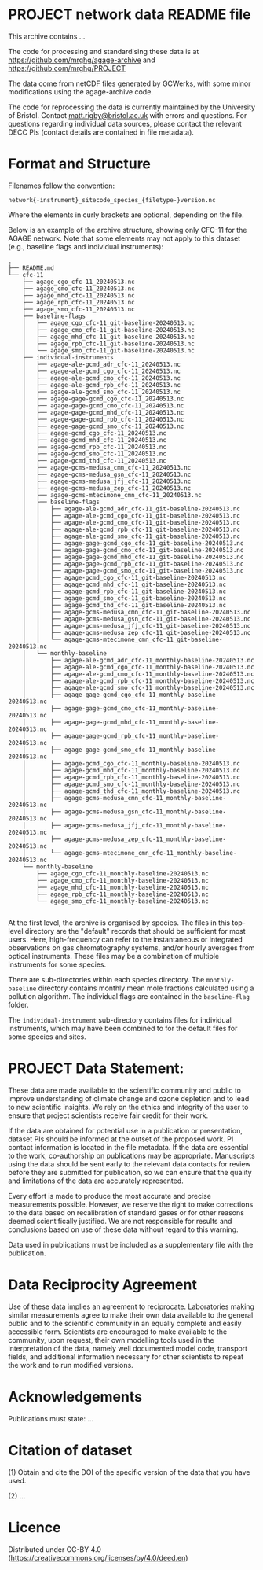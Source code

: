 
#  PROJECT network data README file

This archive contains ...

The code for processing and standardising these data is at https://github.com/mrghg/agage-archive and https://github.com/mrghg/PROJECT 

The data come from netCDF files generated by GCWerks, with some minor modifications using the agage-archive code.

The code for reprocessing the data is currently maintained by the University of Bristol. Contact matt.rigby@bristol.ac.uk with errors and questions. For questions regarding individual data sources, please contact the relevant DECC PIs (contact details are contained in file metadata).

# Format and Structure

Filenames follow the convention:

```network{-instrument}_sitecode_species_{filetype-}version.nc```

Where the elements in curly brackets are optional, depending on the file.

Below is an example of the archive structure, showing only CFC-11 for the AGAGE network. Note that some elements may not apply to this dataset (e.g., baseline flags and individual instruments):

```
.
├── README.md
└── cfc-11
    ├── agage_cgo_cfc-11_20240513.nc
    ├── agage_cmo_cfc-11_20240513.nc
    ├── agage_mhd_cfc-11_20240513.nc
    ├── agage_rpb_cfc-11_20240513.nc
    ├── agage_smo_cfc-11_20240513.nc
    ├── baseline-flags
    │   ├── agage_cgo_cfc-11_git-baseline-20240513.nc
    │   ├── agage_cmo_cfc-11_git-baseline-20240513.nc
    │   ├── agage_mhd_cfc-11_git-baseline-20240513.nc
    │   ├── agage_rpb_cfc-11_git-baseline-20240513.nc
    │   └── agage_smo_cfc-11_git-baseline-20240513.nc
    ├── individual-instruments
    │   ├── agage-ale-gcmd_adr_cfc-11_20240513.nc
    │   ├── agage-ale-gcmd_cgo_cfc-11_20240513.nc
    │   ├── agage-ale-gcmd_cmo_cfc-11_20240513.nc
    │   ├── agage-ale-gcmd_rpb_cfc-11_20240513.nc
    │   ├── agage-ale-gcmd_smo_cfc-11_20240513.nc
    │   ├── agage-gage-gcmd_cgo_cfc-11_20240513.nc
    │   ├── agage-gage-gcmd_cmo_cfc-11_20240513.nc
    │   ├── agage-gage-gcmd_mhd_cfc-11_20240513.nc
    │   ├── agage-gage-gcmd_rpb_cfc-11_20240513.nc
    │   ├── agage-gage-gcmd_smo_cfc-11_20240513.nc
    │   ├── agage-gcmd_cgo_cfc-11_20240513.nc
    │   ├── agage-gcmd_mhd_cfc-11_20240513.nc
    │   ├── agage-gcmd_rpb_cfc-11_20240513.nc
    │   ├── agage-gcmd_smo_cfc-11_20240513.nc
    │   ├── agage-gcmd_thd_cfc-11_20240513.nc
    │   ├── agage-gcms-medusa_cmn_cfc-11_20240513.nc
    │   ├── agage-gcms-medusa_gsn_cfc-11_20240513.nc
    │   ├── agage-gcms-medusa_jfj_cfc-11_20240513.nc
    │   ├── agage-gcms-medusa_zep_cfc-11_20240513.nc
    │   ├── agage-gcms-mtecimone_cmn_cfc-11_20240513.nc
    │   ├── baseline-flags
    │   │   ├── agage-ale-gcmd_adr_cfc-11_git-baseline-20240513.nc
    │   │   ├── agage-ale-gcmd_cgo_cfc-11_git-baseline-20240513.nc
    │   │   ├── agage-ale-gcmd_cmo_cfc-11_git-baseline-20240513.nc
    │   │   ├── agage-ale-gcmd_rpb_cfc-11_git-baseline-20240513.nc
    │   │   ├── agage-ale-gcmd_smo_cfc-11_git-baseline-20240513.nc
    │   │   ├── agage-gage-gcmd_cgo_cfc-11_git-baseline-20240513.nc
    │   │   ├── agage-gage-gcmd_cmo_cfc-11_git-baseline-20240513.nc
    │   │   ├── agage-gage-gcmd_mhd_cfc-11_git-baseline-20240513.nc
    │   │   ├── agage-gage-gcmd_rpb_cfc-11_git-baseline-20240513.nc
    │   │   ├── agage-gage-gcmd_smo_cfc-11_git-baseline-20240513.nc
    │   │   ├── agage-gcmd_cgo_cfc-11_git-baseline-20240513.nc
    │   │   ├── agage-gcmd_mhd_cfc-11_git-baseline-20240513.nc
    │   │   ├── agage-gcmd_rpb_cfc-11_git-baseline-20240513.nc
    │   │   ├── agage-gcmd_smo_cfc-11_git-baseline-20240513.nc
    │   │   ├── agage-gcmd_thd_cfc-11_git-baseline-20240513.nc
    │   │   ├── agage-gcms-medusa_cmn_cfc-11_git-baseline-20240513.nc
    │   │   ├── agage-gcms-medusa_gsn_cfc-11_git-baseline-20240513.nc
    │   │   ├── agage-gcms-medusa_jfj_cfc-11_git-baseline-20240513.nc
    │   │   ├── agage-gcms-medusa_zep_cfc-11_git-baseline-20240513.nc
    │   │   └── agage-gcms-mtecimone_cmn_cfc-11_git-baseline-20240513.nc
    │   └── monthly-baseline
    │       ├── agage-ale-gcmd_adr_cfc-11_monthly-baseline-20240513.nc
    │       ├── agage-ale-gcmd_cgo_cfc-11_monthly-baseline-20240513.nc
    │       ├── agage-ale-gcmd_cmo_cfc-11_monthly-baseline-20240513.nc
    │       ├── agage-ale-gcmd_rpb_cfc-11_monthly-baseline-20240513.nc
    │       ├── agage-ale-gcmd_smo_cfc-11_monthly-baseline-20240513.nc
    │       ├── agage-gage-gcmd_cgo_cfc-11_monthly-baseline-20240513.nc
    │       ├── agage-gage-gcmd_cmo_cfc-11_monthly-baseline-20240513.nc
    │       ├── agage-gage-gcmd_mhd_cfc-11_monthly-baseline-20240513.nc
    │       ├── agage-gage-gcmd_rpb_cfc-11_monthly-baseline-20240513.nc
    │       ├── agage-gage-gcmd_smo_cfc-11_monthly-baseline-20240513.nc
    │       ├── agage-gcmd_cgo_cfc-11_monthly-baseline-20240513.nc
    │       ├── agage-gcmd_mhd_cfc-11_monthly-baseline-20240513.nc
    │       ├── agage-gcmd_rpb_cfc-11_monthly-baseline-20240513.nc
    │       ├── agage-gcmd_smo_cfc-11_monthly-baseline-20240513.nc
    │       ├── agage-gcmd_thd_cfc-11_monthly-baseline-20240513.nc
    │       ├── agage-gcms-medusa_cmn_cfc-11_monthly-baseline-20240513.nc
    │       ├── agage-gcms-medusa_gsn_cfc-11_monthly-baseline-20240513.nc
    │       ├── agage-gcms-medusa_jfj_cfc-11_monthly-baseline-20240513.nc
    │       ├── agage-gcms-medusa_zep_cfc-11_monthly-baseline-20240513.nc
    │       └── agage-gcms-mtecimone_cmn_cfc-11_monthly-baseline-20240513.nc
    └── monthly-baseline
        ├── agage_cgo_cfc-11_monthly-baseline-20240513.nc
        ├── agage_cmo_cfc-11_monthly-baseline-20240513.nc
        ├── agage_mhd_cfc-11_monthly-baseline-20240513.nc
        ├── agage_rpb_cfc-11_monthly-baseline-20240513.nc
        └── agage_smo_cfc-11_monthly-baseline-20240513.nc


```

At the first level, the archive is organised by species. The files in this top-level directory are the "default" records that should be sufficient for most users. Here, high-frequency can refer to the instantaneous or integrated observations on gas chromatography systems, and/or hourly averages from optical instruments. These files may be a combination of multiple instruments for some species. 

There are sub-directories within each species directory. The ```monthly-baseline``` directory contains monthly mean mole fractions calculated using a pollution algorithm. The individual flags are contained in the ```baseline-flag``` folder. 

The ```individual-instrument``` sub-directory contains files for individual instruments, which may have been combined to for the default files for some species and sites.

# PROJECT Data Statement:

These data are made available to the scientific community and public to improve understanding of climate change and ozone depletion and to lead to new scientific insights. We rely on the ethics and integrity of the user to ensure that project scientists receive fair credit for their work.

If the data are obtained for potential use in a publication or presentation, dataset PIs should be informed at the outset of the proposed work. PI contact information is located in the file metadata. If the data are essential to the work, co-authorship on publications may be appropriate. Manuscripts using the data should be sent early to the relevant data contacts for review before they are submitted for publication, so we can ensure that the quality and limitations of the data are accurately represented.

Every effort is made to produce the most accurate and precise measurements possible. However, we reserve the right to make corrections to the data based on recalibration of standard gases or for other reasons deemed scientifically justified. We are not responsible for results and conclusions based on use of these data without regard to this warning.

Data used in publications must be included as a supplementary file with the publication.

# Data Reciprocity Agreement

Use of these data implies an agreement to reciprocate. Laboratories making similar measurements agree to make their own data available to the general public and to the scientific community in an equally complete and easily accessible form. Scientists are encouraged to make available to the community, upon request, their own modelling tools used in the interpretation of the data, namely well documented model code, transport fields, and additional information necessary for other scientists to repeat the work and to run modified versions.

# Acknowledgements

Publications must state: ...

# Citation of dataset
 
(1) Obtain and cite the DOI of the specific version of the data that you have used.

(2) ...

# Licence

Distributed under CC-BY 4.0 (https://creativecommons.org/licenses/by/4.0/deed.en)
